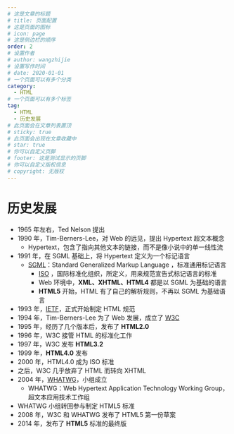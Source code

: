 ```yaml
---
# 这是文章的标题
# title: 页面配置
# 这是页面的图标
# icon: page
# 这是侧边栏的顺序
order: 2
# 设置作者
# author: wangzhijie
# 设置写作时间
# date: 2020-01-01
# 一个页面可以有多个分类
category:
  - HTML
# 一个页面可以有多个标签
tag:
  - HTML
  - 历史发展
# 此页面会在文章列表置顶
# sticky: true
# 此页面会出现在文章收藏中
# star: true
# 你可以自定义页脚
# footer: 这是测试显示的页脚
# 你可以自定义版权信息
# copyright: 无版权
---
```


# 历史发展

- 1965 年左右，Ted Nelson 提出
- 1990 年，Tim-Berners-Lee，对 Web 的远见，提出 Hypertext 超文本概念
  - Hypertext，包含了指向其他文本的链接，而不是像小说中的单一线性流
- 1991 年，在 SGML 基础上，将 Hypertext 定义为一个标记语言
  - [SGML](!https://isgmlug.org/)：Standard Generalized Markup Language ，标准通用标记语言
    - [ISO](!https://www.iso.org/home.html) ，国际标准化组织，所定义，用来规范宣告式标记语言的标准
    - Web 环境中，**XML、XHTML、HTML4** 都是以 SGML 为基础的语言
    - **HTML5** 开始，HTML 有了自己的解析规则，不再以 SGML 为基础语言
- 1993 年，[IETF](!https://www.ietf.org/)，正式开始制定 HTML 规范
- 1994 年，Tim-Berners-Lee 为了 Web 发展，成立了 [W3C](!https://www.w3.org/)
- 1995 年，经历了几个版本后，发布了 **HTML2.0**
- 1996 年，W3C 接管 HTML 的标准化工作
- 1997 年，W3C 发布 **HTML3.2**
- 1999 年，**HTML4.0** 发布
- 2000 年，HTML4.0 成为 ISO 标准
- 之后，W3C 几乎放弃了 HTML 而转向 XHTML
- 2004 年，[WHATWG](https://whatwg.org/)，小组成立
  - WHATWG：Web Hypertext Application Technology Working Group，超文本应用技术工作组
- WHATWG 小组转回参与制定 HTML5 标准
- 2008 年，W3C 和 WHATWG 发布了 HTML5 第一份草案
- 2014 年，发布了 **HTML5** 标准的最终版

